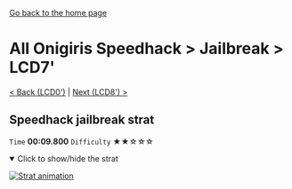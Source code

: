 [Go back to the home page](https://github.com/Doublevil/scbspeedrun)

# All Onigiris Speedhack > Jailbreak > LCD7'

[< Back (LCD0')](https://github.com/Doublevil/scbspeedrun/blob/main/levels/arb_sh/LCD/LCD0'.md) | [Next (LCD8') >](https://github.com/Doublevil/scbspeedrun/blob/main/levels/arb_sh/LCD/LCD8'.md)

## Speedhack jailbreak strat

`Time` **00:09.800** `Difficulty` ★★☆☆☆
<details open>
  <summary>Click to show/hide the strat</summary>

  [![Strat animation](https://github.com/Doublevil/scbspeedrun/blob/main/media/levels/LCD/LCD7_S_Jailbreak.webp)](https://github.com/Doublevil/scbspeedrun/blob/main/media/levels/LCD/LCD7_S_Jailbreak.mp4?raw=true)
</details>
